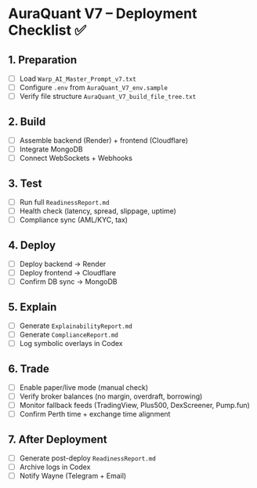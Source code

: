 # AuraQuant V7 – Deployment Checklist ✅

## 1. Preparation
- [ ] Load `Warp_AI_Master_Prompt_v7.txt`
- [ ] Configure `.env` from `AuraQuant_V7_env.sample`
- [ ] Verify file structure `AuraQuant_V7_build_file_tree.txt`

## 2. Build
- [ ] Assemble backend (Render) + frontend (Cloudflare)
- [ ] Integrate MongoDB
- [ ] Connect WebSockets + Webhooks

## 3. Test
- [ ] Run full `ReadinessReport.md`
- [ ] Health check (latency, spread, slippage, uptime)
- [ ] Compliance sync (AML/KYC, tax)

## 4. Deploy
- [ ] Deploy backend → Render
- [ ] Deploy frontend → Cloudflare
- [ ] Confirm DB sync → MongoDB

## 5. Explain
- [ ] Generate `ExplainabilityReport.md`
- [ ] Generate `ComplianceReport.md`
- [ ] Log symbolic overlays in Codex

## 6. Trade
- [ ] Enable paper/live mode (manual check)
- [ ] Verify broker balances (no margin, overdraft, borrowing)
- [ ] Monitor fallback feeds (TradingView, Plus500, DexScreener, Pump.fun)
- [ ] Confirm Perth time + exchange time alignment

## 7. After Deployment
- [ ] Generate post-deploy `ReadinessReport.md`
- [ ] Archive logs in Codex
- [ ] Notify Wayne (Telegram + Email)
